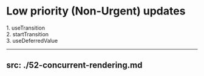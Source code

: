
# Low priority (Non-Urgent) updates

<div>
    1. useTransition
</div>

<div>
    2. startTransition
</div>

<div>
    3. useDeferredValue
</div>

---
src: ./52-concurrent-rendering.md
---
